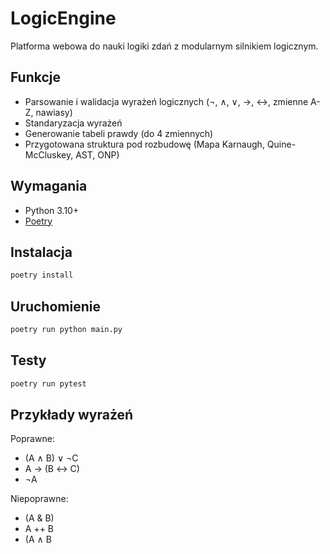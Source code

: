 # LogicEngine

Platforma webowa do nauki logiki zdań z modularnym silnikiem logicznym.

## Funkcje
- Parsowanie i walidacja wyrażeń logicznych (¬, ∧, ∨, →, ↔, zmienne A-Z, nawiasy)
- Standaryzacja wyrażeń
- Generowanie tabeli prawdy (do 4 zmiennych)
- Przygotowana struktura pod rozbudowę (Mapa Karnaugh, Quine-McCluskey, AST, ONP)

## Wymagania
- Python 3.10+
- [Poetry](https://python-poetry.org/)

## Instalacja
```bash
poetry install
```

## Uruchomienie
```bash
poetry run python main.py
```

## Testy
```bash
poetry run pytest
```

## Przykłady wyrażeń
Poprawne:
- (A ∧ B) ∨ ¬C
- A → (B ↔ C)
- ¬A

Niepoprawne:
- (A & B)
- A ++ B
- (A ∧ B
